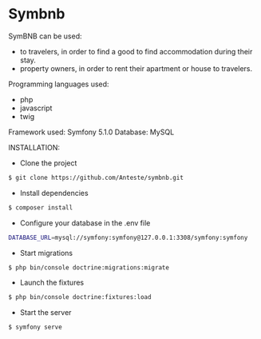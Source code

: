# Symbnb

SymBNB can be used:
 - to travelers, in order to find a good to find accommodation during their stay.
 - property owners, in order to rent their apartment or house to travelers.
 
Programming languages ​​used:
  - php
  - javascript
  - twig
  
Framework used: Symfony 5.1.0
Database: MySQL

INSTALLATION:
- Clone the project
```sh
$ git clone https://github.com/Anteste/symbnb.git
```

- Install dependencies
```sh
$ composer install
```

- Configure your database in the .env file
```sh
DATABASE_URL=mysql://symfony:symfony@127.0.0.1:3308/symfony:symfony
```

- Start migrations
```sh
$ php bin/console doctrine:migrations:migrate
```

- Launch the fixtures
```sh
$ php bin/console doctrine:fixtures:load
```

- Start the server 
```sh
$ symfony serve
```
